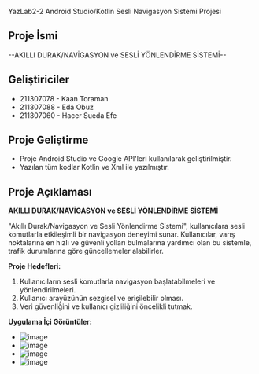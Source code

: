 YazLab2-2 Android Studio/Kotlin Sesli Navigasyon Sistemi Projesi <br>
## Proje İsmi
--AKILLI DURAK/NAVİGASYON ve SESLİ YÖNLENDİRME SİSTEMİ--

## Geliştiriciler
- 211307078 - Kaan Toraman
- 211307088 - Eda Obuz
- 211307060 - Hacer Sueda Efe
  
## Proje Geliştirme
- Proje Android Studio ve Google API'leri kullanılarak geliştirilmiştir.
- Yazılan tüm kodlar Kotlin ve Xml ile yazılmıştır.

## Proje Açıklaması

**AKILLI DURAK/NAVİGASYON ve SESLİ YÖNLENDİRME SİSTEMİ**

"Akıllı Durak/Navigasyon ve Sesli Yönlendirme Sistemi", kullanıcılara sesli komutlarla etkileşimli bir navigasyon deneyimi sunar. Kullanıcılar, varış noktalarına en hızlı ve güvenli yolları bulmalarına yardımcı olan bu sistemle, trafik durumlarına göre güncellemeler alabilirler.

**Proje Hedefleri:**

1. Kullanıcıların sesli komutlarla navigasyon başlatabilmeleri ve yönlendirilmeleri.
2. Kullanıcı arayüzünün sezgisel ve erişilebilir olması.
3. Veri güvenliğini ve kullanıcı gizliliğini öncelikli tutmak.


**Uygulama İçi Görüntüler:**
- ![image](https://github.com/Addicted-to-Chaos/Yazlab2-2/assets/91319092/ebc12370-f208-4f7e-b977-112e04fe82d2)
- ![image](https://github.com/Addicted-to-Chaos/Yazlab2-2/assets/91319092/fe9c6771-81fd-4e19-867e-71925d637ace)
- ![image](https://github.com/Addicted-to-Chaos/Yazlab2-2/assets/91319092/460d9dc3-a61a-461b-82cb-53ab3914004f)
- ![image](https://github.com/Addicted-to-Chaos/Yazlab2-2/assets/91319092/22f82f64-b85c-4d75-9e02-020b64a2d790)
